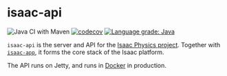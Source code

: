 # isaac-api

![Java CI with Maven](https://github.com/isaacphysics/isaac-api/workflows/Java%20CI%20with%20Maven/badge.svg?branch=master)
[![codecov](https://codecov.io/gh/isaacphysics/isaac-api/branch/master/graph/badge.svg)](https://codecov.io/gh/isaacphysics/isaac-api)
[![Language grade: Java](https://img.shields.io/lgtm/grade/java/g/isaacphysics/isaac-api.svg?logo=lgtm&logoWidth=18)](https://lgtm.com/projects/g/isaacphysics/isaac-api/context:java)


`isaac-api` is the server and API for the [Isaac Physics project](https://isaacphysics.org/about). Together with [`isaac-app`](https://github.com/ucam-cl-dtg/isaac-app), it forms the core stack of the Isaac platform.

The API runs on Jetty, and runs in [Docker](https://www.docker.com/) in production.

